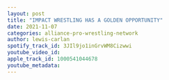 ```yaml
---
layout: post
title: "IMPACT WRESTLING HAS A GOLDEN OPPORTUNITY"
date: 2021-11-07
categories: alliance-pro-wrestling-network
author: lewis-carlan
spotify_track_id: 3JIl9jo1inGrvWM8Cizwwi
youtube_video_id: 
apple_track_id: 1000541044678
youtube_metadata: 
---
```

